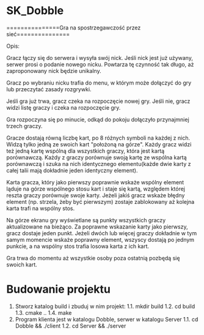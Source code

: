 # SK_Dobble
===============Gra na spostrzegawczość przez sieć===============

Opis:

Gracz łączy się do serwera i wysyła swój nick. Jeśli nick jest już używany, serwer prosi o podanie nowego nicku. Powtarza tę czynność tak długo, aż zaproponowany nick będzie unikalny.

Gracz po wybraniu nicku trafia do menu, w którym może dołączyć do gry lub przeczytać zasady rozgrywki.

Jeśli gra już trwa, gracz czeka na rozpoczęcie nowej gry. Jeśli nie, gracz widzi listę graczy i czeka na rozpoczęcie gry.

Gra rozpoczyna się po minucie, odkąd do pokoju dołączyło przynajmniej trzech graczy.

Gracze dostają równą liczbę kart, po 8 różnych symboli na każdej z nich. Widzą tylko jedną ze swoich kart "położoną na górze".
Każdy gracz widzi też jedną kartę wspólną dla wszystkich graczy, która jest kartą porównawczą. Każdy z graczy porównuje swoją kartę ze wspólna kartą porównawczą i szuka na nich identycznego elementu(każde dwie karty z całej talii mają dokładnie jeden identyczny element).

Karta gracza, który jako pierwszy poprawnie wskaże wspólny element ląduje na górze wspólnego stosu kart i staje się kartą, względem której reszta graczy porównuje swoje karty. Jeżeli jakiś gracz wskaże błędny element (np. strzela, żeby być pierwszym) zostaje zablokowany aż kolejna karta trafi na wspólny stos. 

Na górze ekranu gry wyświetlane są punkty wszystkich graczy aktualizowane na bieżąco. Za poprawne wskazanie karty jako pierwszy, gracz dostaje jeden punkt. Jeżeli dwóch lub więcej graczy dokładnie w tym samym momencie wskaże poprawny element, wszyscy dostają po jednym punkcie, a na wspólny stos trafia losowa karta z ich kart. 

Gra trwa do momentu aż wszystkie osoby poza ostatnią pozbędą się swoich kart.


# Budowanie projektu

1. Stworz katalog build i zbuduj w nim projekt:
  1.1. mkdir build
  1.2. cd build
  1.3. cmake ..
  1.4. make
2. Program klienta jest w katalogu Dobble, serwer w katalogu Server
  1.1. cd Dobble && ./client
  1.2. cd Server && ./server
